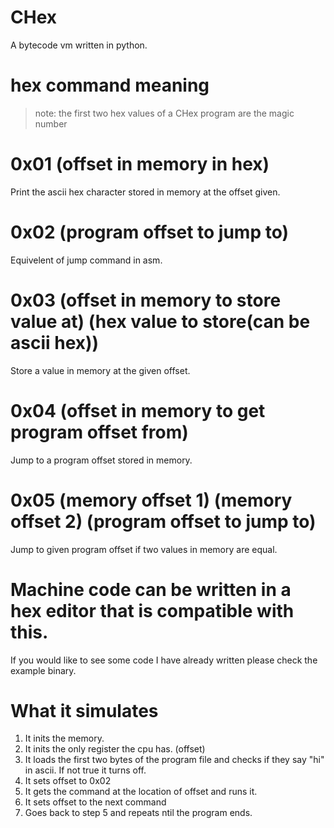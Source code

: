 # CHex
A bytecode vm written in python.
# hex command meaning
> note: the first two hex values of a CHex program are the magic number  
# 0x01 (offset in memory in hex)
Print the ascii hex character stored in memory at the offset given.
# 0x02 (program offset to jump to)
Equivelent of jump command in asm.
# 0x03 (offset in memory to store value at) (hex value to store(can be ascii hex))
Store a value in memory at the given offset.
# 0x04 (offset in memory to get program offset from)
Jump to a program offset stored in memory.
# 0x05 (memory offset 1) (memory offset 2) (program offset to jump to)
Jump to given program offset if two values in memory are equal.
# Machine code can be written in a hex editor that is compatible with this.
If you would like to see some code I have already written please check the example binary.
# What it simulates
1. It inits the memory.
2. It inits the only register the cpu has. (offset)
3. It loads the first two bytes of the program file and checks if they say "hi" in ascii. If not true it turns off.
4. It sets offset to 0x02
5. It gets the command at the location of offset and runs it.
6. It sets offset to the next command
7. Goes back to step 5 and repeats ntil the program ends.
